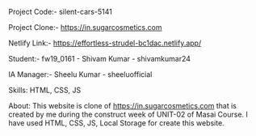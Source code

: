 Project Code:- silent-cars-5141

Project Clone:- https://in.sugarcosmetics.com

Netlify Link:- https://effortless-strudel-bc1dac.netlify.app/

Student:- fw19_0161 - Shivam Kumar - shivamkumar24

IA Manager:- Sheelu Kumar - sheeluofficial

Skills: HTML, CSS, JS

About: This website is clone of https://in.sugarcosmetics.com that is created by me during the construct week of UNIT-02 of Masai Course. I have used HTML, CSS, JS, Local Storage for create this website. 
